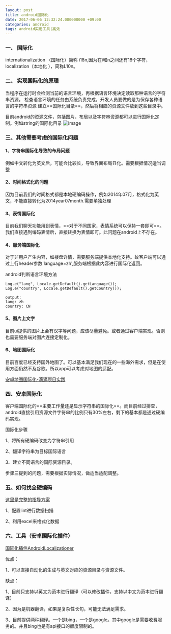 ```yaml
---
layout: post
title: android国际化
date: 2017-06-06 12:32:24.000000000 +09:00
categories: android
tags: android实用工具|高效
---
```

### 一、 国际化
internationalization （国际化）简称 i18n,因为在i和n之间还有18个字符，localization（本地化 ），简称L10n。

### 二、 实现国际化的原理
当程序在运行时会检测当前的语言环境，再根据语言环境决定读取那种语言的字符串资源。 
检查语言环境的任务由系统负责完成，开发人员要做的是为保存各种语言的字符串资源 
建立==国际化目录==，然后将相应的资源文件放到这些目录中。 

目前android的资源文件，包括图片，布局以及字符串资源都可以进行国际化定制。例如string的国际化目录
![image](http://upload-images.jianshu.io/upload_images/1981845-08c9326ceab0dd05.png?imageMogr2/auto-orient/strip%7CimageView2/2/w/1240)


### 三、其他需要考虑的国际化问题

#### 1、字符串国际化导致的布局问题

例如中文转化为英文后，可能会比较长，导致界面布局丑化。需要根据情况适当调整

#### 2、时间格式化的问题

因为目前我们的时间格式都是本地硬编码操作，例如2014年07月，格式化为英文，不能直接转化为2014year07month.需要单独处理

#### 3、表情国际化

目前我们聊天功能用到表情，==对于不同国家，表情系统可以保持一套即可==。我们直接遇到编码表情后，直接转换为表情即可。此问题在android上不存在。

#### 4、服务端国际化

对于非用户产生内容，如楼盘详情，需要服务端提供本地化支持。故客户端可以通过上行header参数'language=zh',服务端根据此内容进行国际化返回。

android判断语言环境方法

```
Log.e("lang", Locale.getDefault().getLanguage());
Log.e("country", Locale.getDefault().getCountry());

output:
lang: zh
country: CN
```


#### 5、图片上文字

目前ui提供的图片上会有汉字等问题，应该尽量避免。或者通过客户端实现。否则也需要服务端对图片连接定制化。

#### 6、地图国际化

目前百度已经支持国外地图了。可以基本满足我们现在的一些海外需求，但是在使用方面仍然不及谷歌。所以app可以考虑对地图的适配。

[安卓地图国际化-滴滴项目实践](http://mp.weixin.qq.com/s?__biz=MzI3MDE0NzYwNA==&mid=2651434323&idx=1&sn=e0389b0c47583bb384c017545b823c4f&chksm=f1288428c65f0d3e9620fa990cda6f349978a970e20d8726675dbe5d4ecdfb43b61c81bb46e8&mpshare=1&scene=23&srcid=0406BLgrriBO80AxjPGSmgCu#rd)

### 四、安卓国际化

客户端国际化的==主要工作量还是显示字符串的国际化==。而目前经过排查，android直接引用资源文件字符串的比例只有30%左右，剩下的基本都是通过硬编码实现。

国际化步骤

1、将所有硬编码改变为字符串引用

2、翻译字符串为目标国际语言

3、建立不同语言的国际资源目录。

步骤三提到的问题，需要根据实际情况，做适当适配调整。

### 五、如何找全硬编码
[这里是完整的指导方案](http://chuansong.me/n/530719451220)

1、配置lint进行数据扫描

2、利用excel来格式化数据



### 六、工具（安卓国际化插件）
[国际化插件AndroidLocalizationer](https://github.com/westlinkin/AndroidLocalizationer)

优点：

1、可以直接自动化的生成与英文对应的资源目录与资源文件。

缺点：

1、目前只支持以英文为范本进行翻译（可以修改插件，支持以中文为范本进行翻译）

2、因为是机器翻译，如果是复杂性长句，可能无法满足需求。

3、目前提供两种翻译。一个是bing，一个是google。其中google是需要收费服务的。并且bing也是有api接口的额度限制的。